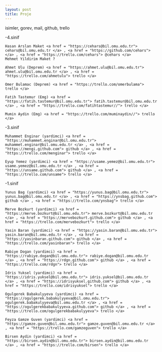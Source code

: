 ```yaml
---
layout: post
title: Proje
---
```

isimler, gorev, mail, github, trello
>
-4.sinif
>
    Hasan Arslan Maket <a href = "https://cehars@bil.omu.edu.tr"> cehars@bil.omu.edu.tr </a> , <a href = "https://github.com/cehars">  </a> , <a href = "https://trello.com/cehars"> @cehars </a>
    Mehmet Yildirim Maket ?

    Ahmet Ulu (Deprem) <a href = "https://ahmet.ulu@bil.omu.edu.tr"> ahmet.ulu@bil.omu.edu.tr </a> , <a href = "https://trello.com/ahmetulu"> trello </a>

    Omer Bulamac (Deprem) <a href = "https://trello.com/omerbulama"> trello </a>

    Fatih Tastemur (Emg) <a href = "https://fatih.tastemur@bil.omu.edu.tr"> fatih.tastemur@bil.omu.edu.tr </a> , <a href = "https://trello.com/fatihtastemur//"> trello </a>

    Mumin Aydin (Emg) <a href = "https://trello.com/muminaydin//"> trello </a>
-3.sinif
>
    Muhammet Enginar (yardimci) <a href = "https://muhammet.enginar@bil.omu.edu.tr"> muhammet.enginar@bil.omu.edu.tr </a> , <a href = "https://mengi.github.com"> github </a> , <a href = "https://trello.com/menginar"> trello </a>
    
    Eyup Yemez (yardimci) <a href = "https://usame.yemez@bil.omu.edu.tr"> usame.yemez@bil.omu.edu.tr </a> , <a href = "https://unsame.github.com"> github </a> , <a href = "https://trello.com/unsame"> trello </a>
-1.sinif
>
    Yunus Bag (yardimci) <a href = "https://yunus.bag@bil.omu.edu.tr"> yunus.bag@bil.omu.edu.tr </a> , <a href = "https://ynsbag.github.com"> github </a> , <a href = "https://trello.com/ynsbag"> trello </a>

    Merve Bozkurt (yardimci) <a href = "https://merve.bozkurt@bil.omu.edu.tr"> merve.bozkurt@bil.omu.edu.tr </a> , <a href = "https://mervebozkurt.github.com"> github </a> , <a href = "https://trello.com/mervebozkurt"> trello </a>

    Yasin Baran (yardimci) <a href = "https://yasin.baran@bil.omu.edu.tr"> yasin.baran@bil.omu.edu.tr </a> , <a href = "https://yasinbaran.github.com"> github </a> , <a href = "https://trello.com/yasinbaran"> trello </a>

    Rabiye Dogan (yardimci) <a href = "https://rabiye.dogan@bil.omu.edu.tr"> rabiye.dogan@bil.omu.edu.tr </a> , <a href = "https://rdgn.github.com"> github </a> , <a href = "https://trello.com/rdgn"> trello </a>

    Idris Yuksel (yardimci) <a href = "https://idris.yuksel@bil.omu.edu.tr"> idris.yuksel@bil.omu.edu.tr </a> , <a href = "https://idrisyuksel.github.com"> github </a> , <a href = "https://trello.com/idrisyuksel"> trello </a>

    Ogulgerek Babakulyyeva (yardimci) <a href = "https://ogulgerek.babakulyyeva@bil.omu.edu.tr"> ogulgerek.babakulyyeva@bil.omu.edu.tr </a> , <a href = "https://ogulgerekbabakulyyeva.github.com"> github </a> , <a href = "https://trello.com/ogulgerekbabakulyyeva"> trello </a>

    Feyza Gamze Guven (yardimci) <a href = "https://gamze.guven@bil.omu.edu.tr"> gamze.guven@bil.omu.edu.tr </a> , <a href = "https://trello.com/gamzeguven"> trello </a>

    Birsen Aydin (yardimci) <a href = "https://birsen.aydin@bil.omu.edu.tr"> birsen.aydin@bil.omu.edu.tr </a> , <a href = "https://trello.com/birsen"> trello </a>
